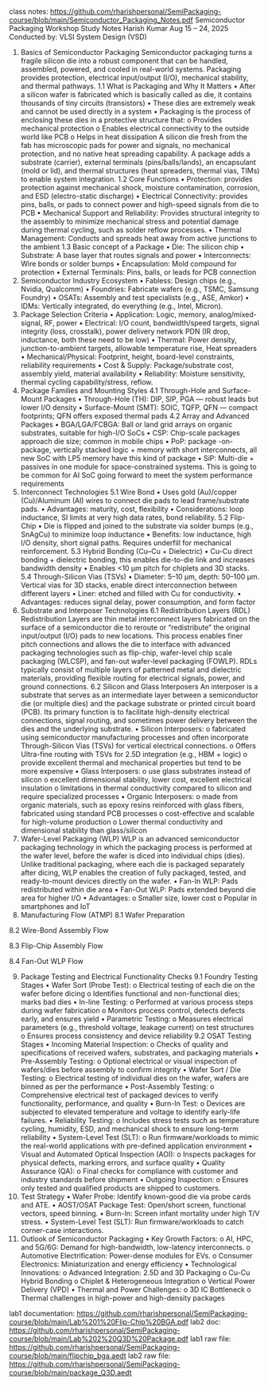 class notes: https://github.com/rharishpersonal/SemiPackaging-course/blob/main/Semiconductor_Packaging_Notes.pdf
Semiconductor Packaging Workshop
Study Notes
Harish Kumar
Aug 15 – 24, 2025
Conducted by: VLSI System Design (VSD) 
1. Basics of Semiconductor Packaging
Semiconductor packaging turns a fragile silicon die into a robust component that can be handled, assembled, powered, and cooled in real-world systems. Packaging provides protection, electrical input/output (I/O), mechanical stability, and thermal pathways.
  1.1	What is Packaging and Why It Matters
     •	After a silicon wafer is fabricated which is basically called as die, it contains thousands of tiny circuits (transistors)
     •	These dies are extremely weak and cannot be used directly in a system
     •	Packaging is the process of enclosing these dies in a protective structure that:
       o	Provides mechanical protection
      o	Enables electrical connectivity to the outside world like PCB
      o	Helps in heat dissipation
A silicon die fresh from the fab has microscopic pads for power and signals, no mechanical protection, and no native heat spreading capability. A package adds a substrate (carrier), external terminals (pins/balls/lands), an encapsulant (mold or lid), and thermal structures (heat spreaders, thermal vias, TIMs) to enable system integration.
1.2 Core Functions
•	Protection: provides protection against mechanical shock, moisture contamination, corrosion, and ESD (electro-static discharge)
•	Electrical Connectivity: provides pins, balls, or pads to connect power and high-speed signals from die to PCB
•	Mechanical Support and Reliability: Provides structural integrity to the assembly to minimize mechanical stress and potential damage during thermal cycling, such as solder reflow processes.
•	Thermal Management: Conducts and spreads heat away from active junctions to the ambient
1.3 Basic concept of a Package
•	Die: The silicon chip
•	Substrate: A base layer that routes signals and power
•	Interconnects: Wire bonds or solder bumps
•	Encapsulation: Mold compound for protection
•	External Terminals: Pins, balls, or leads for PCB connection
3. Semiconductor Industry Ecosystem
•	Fabless: Design chips (e.g., Nvidia, Qualcomm)
•	Foundries: Fabricate wafers (e.g., TSMC, Samsung Foundry)
•	OSATs: Assembly and test specialists (e.g., ASE, Amkor)
•	IDMs: Vertically integrated, do everything (e.g., Intel, Micron).
4. Package Selection Criteria
•	Application: Logic, memory, analog/mixed-signal, RF, power
•	Electrical: I/O count, bandwidth/speed targets, signal integrity (loss, crosstalk), power delivery network PDN (IR drop, inductance, both these need to be low)
•	Thermal: Power density, junction-to-ambient targets, allowable temperature rise, Heat spreaders
•	Mechanical/Physical: Footprint, height, board-level constraints, reliability requirements
•	Cost & Supply: Package/substrate cost, assembly yield, material availability
•	Reliability: Moisture sensitivity, thermal cycling capability/stress, reflow.
5. Package Families and Mounting Styles
4.1	 Through-Hole and Surface-Mount Packages
•	Through-Hole (TH): DIP, SIP, PGA — robust leads but lower I/O density
•	Surface-Mount (SMT): SOIC, TQFP, QFN — compact footprints; QFN offers exposed thermal pads
4.2 Array and Advanced Packages
•	BGA/LGA/FCBGA: Ball or land grid arrays on organic substrates, suitable for high-I/O SoCs
•	CSP: Chip-scale packages approach die size; common in mobile chips
•	PoP: package -on-package, vertically stacked logic + memory with short interconnects, all new SoC with LP5 memory have this kind of package
•	SiP: Multi-die + passives in one module for space-constrained systems. This is going to be common for AI SoC going forward to meet the system performance requirements
6. Interconnect Technologies
5.1 Wire Bond
•	Uses gold (Au)/copper (Cu)/Aluminum (Al) wires to connect die pads to lead frame/substrate pads.
•	Advantages: maturity, cost, flexibility
•	Considerations: loop inductance, SI limits at very high data rates, bond reliability.
5.2 Flip-Chip
•	Die is flipped and joined to the substrate via solder bumps (e.g., SnAgCu) to minimize loop inductance
•	Benefits: low inductance, high I/O density, short signal paths. Requires underfill for mechanical reinforcement.
5.3 Hybrid Bonding (Cu–Cu + Dielectric)
•	Cu-Cu direct bonding + dielectric bonding, this enables die-to-die link and increases bandwidth density
•	Enables <10 µm pitch for chiplets and 3D stacks.
5.4 Through-Silicon Vias (TSVs)
•	Diameter: 5–10 µm, depth: 50–100 µm. Vertical vias for 3D stacks, enable direct interconnection between different layers
•	Liner: etched and filled with Cu for conductivity.
•	Advantages: reduces signal delay, power consumption, and form factor
7. Substrate and Interposer Technologies
6.1 Redistribution Layers (RDL)
Redistribution Layers are thin metal interconnect layers fabricated on the surface of a semiconductor die to reroute or “redistribute” the original input/output (I/O) pads to new locations. This process enables finer pitch connections and allows the die to interface with advanced packaging technologies such as flip-chip, wafer-level chip scale packaging (WLCSP), and fan-out wafer-level packaging (FOWLP). RDLs typically consist of multiple layers of patterned metal and dielectric materials, providing flexible routing for electrical signals, power, and ground connections.
6.2 Silicon and Glass Interposers
An interposer is a substrate that serves as an intermediate layer between a semiconductor die (or multiple dies) and the package substrate or printed circuit board (PCB). Its primary function is to facilitate high-density electrical connections, signal routing, and sometimes power delivery between the dies and the underlying substrate.
•	Silicon Interposers:
o	fabricated using semiconductor manufacturing processes and often incorporate Through-Silicon Vias (TSVs) for vertical electrical connections.
o	Offers Ultra-fine routing with TSVs for 2.5D integration (e.g., HBM + logic)
o	provide excellent thermal and mechanical properties but tend to be more expensive
•	Glass Interposers:
o	use glass substrates instead of silicon
o	excellent dimensional stability, lower cost, excellent electrical insulation
o	limitations in thermal conductivity compared to silicon and require specialized processes
•	Organic Interposers:
o	made from organic materials, such as epoxy resins reinforced with glass fibers, fabricated using standard PCB processes
o	cost-effective and scalable for high-volume production
o	Lower thermal conductivity and dimensional stability than glass/silicon
8. Wafer-Level Packaging (WLP)
WLP is an advanced semiconductor packaging technology in which the packaging process is performed at the wafer level, before the wafer is diced into individual chips (dies). Unlike traditional packaging, where each die is packaged separately after dicing, WLP enables the creation of fully packaged, tested, and ready-to-mount devices directly on the wafer.
•	Fan-In WLP: Pads redistributed within die area
•	Fan-Out WLP: Pads extended beyond die area for higher I/O
•	Advantages:
o	Smaller size, lower cost
o	Popular in smartphones and IoT
9. Manufacturing Flow (ATMP)
8.1 Wafer Preparation
 
8.2 Wire-Bond Assembly Flow
 
8.3 Flip-Chip Assembly Flow
 
8.4 Fan-Out WLP Flow
 
9. Package Testing and Electrical Functionality Checks
9.1 Foundry Testing Stages
•	Wafer Sort (Probe Test):
o	Electrical testing of each die on the wafer before dicing
o	Identifies functional and non-functional dies; marks bad dies
•	In-line Testing:
o	Performed at various process steps during wafer fabrication
o	Monitors process control, detects defects early, and ensures yield
•	Parametric Testing:
o	Measures electrical parameters (e.g., threshold voltage, leakage current) on test structures
o	Ensures process consistency and device reliability
9.2 OSAT Testing Stages
•	Incoming Material Inspection:
o	Checks of quality and specifications of received wafers, substrates, and packaging materials
•	Pre-Assembly Testing:
o	Optional electrical or visual inspection of wafers/dies before assembly to confirm integrity
•	Wafer Sort / Die Testing:
o	Electrical testing of individual dies on the wafer, wafers are binned as per the performance
•	Post-Assembly Testing: 
o	Comprehensive electrical test of packaged devices to verify functionality, performance, and quality
•	Burn-In Test:
o	Devices are subjected to elevated temperature and voltage to identify early-life failures.
•	Reliability Testing:
o	Includes stress tests such as temperature cycling, humidity, ESD, and mechanical shock to ensure long-term reliability
•	System-Level Test (SLT):
o	Run firmware/workloads to mimic the real-world applications with pre-defined application environment
•	Visual and Automated Optical Inspection (AOI):
o	Inspects packages for physical defects, marking errors, and surface quality
•	Quality Assurance (QA):
o	Final checks for compliance with customer and industry standards before shipment
•	Outgoing Inspection:
o	Ensures only tested and qualified products are shipped to customers.
11. Test Strategy
• Wafer Probe: Identify known-good die via probe cards and ATE.
• AOST/OSAT Package Test: Open/short screen, functional vectors, speed binning.
• Burn-In: Screen infant mortality under high T/V stress.
• System-Level Test (SLT): Run firmware/workloads to catch corner-case interactions.
10. Outlook of Semiconductor Packaging
•	Key Growth Factors:
o	AI, HPC, and 5G/6G: Demand for high-bandwidth, low-latency interconnects.
o	Automotive Electrification: Power-dense modules for EVs.
o	Consumer Electronics: Miniaturization and energy efficiency
•	Technological Innovations:
o	Advanced Integration: 2.5D and 3D Packaging
o	Cu-Cu Hybrid Bonding
o	Chiplet & Heterogeneous Integration
o	Vertical Power Delivery (VPD)
•	Thermal and Power Challenges:
o	3D IC Bottleneck
o	Thermal challenges in high-power and high-density packages




lab1 documentation: https://github.com/rharishpersonal/SemiPackaging-course/blob/main/Lab%201%20Flip-Chip%20BGA.pdf
lab2 doc: https://github.com/rharishpersonal/SemiPackaging-course/blob/main/Lab%202%20Q3D%20Package.pdf
lab1 raw file: https://github.com/rharishpersonal/SemiPackaging-course/blob/main/flipchip_bga.aedt
lab2 raw file: https://github.com/rharishpersonal/SemiPackaging-course/blob/main/package_Q3D.aedt
